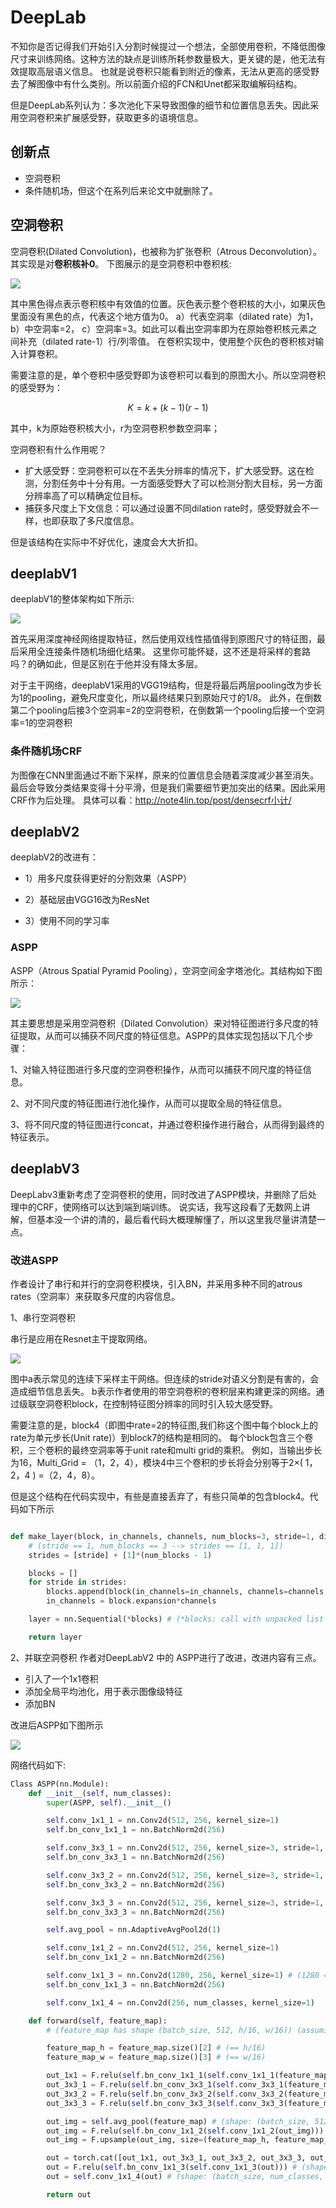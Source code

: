 # DeepLab

不知你是否记得我们开始引入分割时候提过一个想法，全部使用卷积，不降低图像尺寸来训练网络。这种方法的缺点是训练所耗参数量极大，更关键的是，他无法有效提取高层语义信息。
也就是说卷积只能看到附近的像素，无法从更高的感受野去了解图像中有什么类别。所以前面介绍的FCN和Unet都采取编解码结构。

但是DeepLab系列认为：多次池化下采导致图像的细节和位置信息丢失。因此采用空洞卷积来扩展感受野，获取更多的语境信息。


## 创新点
- 空洞卷积
- 条件随机场，但这个在系列后来论文中就删除了。

## 空洞卷积

空洞卷积(Dilated Convolution)，也被称为扩张卷积（Atrous Deconvolution）。其实现是对**卷积核补0**。
下图展示的是空洞卷积中卷积核:

![](../img/04/04/dilatedConvKernel.png)

其中黑色得点表示卷积核中有效值的位置。灰色表示整个卷积核的大小，如果灰色里面没有黑色的点，代表这个地方值为0。
a）代表空洞率（dilated rate）为1，b）中空洞率=2， c）空洞率=3。如此可以看出空洞率即为在原始卷积核元素之间补充（dilated rate-1）行/列零值。
在卷积实现中，使用整个灰色的卷积核对输入计算卷积。

需要注意的是，单个卷积中感受野即为该卷积可以看到的原图大小。所以空洞卷积的感受野为：

$$ K=k+(k-1)(r-1) $$ 

其中，k为原始卷积核大小，r为空洞卷积参数空洞率；

空洞卷积有什么作用呢？

- 扩大感受野：空洞卷积可以在不丢失分辨率的情况下，扩大感受野。这在检测，分割任务中十分有用。一方面感受野大了可以检测分割大目标，另一方面分辨率高了可以精确定位目标。
- 捕获多尺度上下文信息：可以通过设置不同dilation rate时，感受野就会不一样，也即获取了多尺度信息。

但是该结构在实际中不好优化，速度会大大折扣。

## deeplabV1

deeplabV1的整体架构如下所示:

![](../img/04/04/deeplabV1.jpg)

首先采用深度神经网络提取特征，然后使用双线性插值得到原图尺寸的特征图，最后采用全连接条件随机场细化结果。
这里你可能怀疑，这不还是将采样的套路吗？的确如此，但是区别在于他并没有降太多层。

对于主干网络，deeplabV1采用的VGG19结构，但是将最后两层pooling改为步长为1的pooling，避免尺度变化，所以最终结果只到原始尺寸的1/8。
此外，在倒数第二个pooling后接3个空洞率=2的空洞卷积，在倒数第一个pooling后接一个空洞率=1的空洞卷积

### 条件随机场CRF
为图像在CNN里面通过不断下采样，原来的位置信息会随着深度减少甚至消失。最后会导致分类结果变得十分平滑，但是我们需要细节更加突出的结果。因此采用CRF作为后处理。
具体可以看：http://note4lin.top/post/densecrf小计/


## deeplabV2

deeplabV2的改进有：

- 1）用多尺度获得更好的分割效果（ASPP）

- 2）基础层由VGG16改为ResNet

- 3）使用不同的学习率

### ASPP

ASPP（Atrous Spatial Pyramid Pooling），空洞空间金字塔池化。其结构如下图所示：

![](../img/04/04/ASPPv2.png)

其主要思想是采用空洞卷积（Dilated Convolution）来对特征图进行多尺度的特征提取，从而可以捕获不同尺度的特征信息。ASPP的具体实现包括以下几个步骤：

1、对输入特征图进行多尺度的空洞卷积操作，从而可以捕获不同尺度的特征信息。

2、对不同尺度的特征图进行池化操作，从而可以提取全局的特征信息。

3、将不同尺度的特征图进行concat，并通过卷积操作进行融合，从而得到最终的特征表示。

## deeplabV3

DeepLabv3重新考虑了空洞卷积的使用，同时改进了ASPP模块，并删除了后处理中的CRF，使网络可以达到端到端训练。
说实话，我写这段看了无数网上讲解，但基本没一个讲的清的，最后看代码大概理解懂了，所以这里我尽量讲清楚一点。


### 改进ASPP

作者设计了串行和并行的空洞卷积模块，引入BN，并采用多种不同的atrous rates（空洞率）来获取多尺度的内容信息。

1、串行空洞卷积

串行是应用在Resnet主干提取网络。

![](../img/04/04/ASPPv3-chuan.png)

图中a表示常见的连续下采样主干网络。但连续的stride对语义分割是有害的，会造成细节信息丢失。
b表示作者使用的带空洞卷积的卷积层来构建更深的网络。通过级联空洞卷积block，在控制特征图分辨率的同时引入较大感受野。

需要注意的是，block4（即图中rate=2的特征图,我们称这个图中每个block上的rate为单元步长(Unit rate)）到block7的结构是相同的。
每个block包含三个卷积，三个卷积的最终空洞率等于unit rate和multi grid的乘积。
例如，当输出步长为16，Multi_Grid = （1，2，4），模块4中三个卷积的步长将会分别等于2×( 1，2，4 ) =（2，4，8）。

但是这个结构在代码实现中，有些是直接丢弃了，有些只简单的包含block4。代码如下所示

```python

def make_layer(block, in_channels, channels, num_blocks=3, stride=1, dilation=2):
    # (stride == 1, num_blocks == 3 --> strides == [1, 1, 1])
    strides = [stride] + [1]*(num_blocks - 1) 

    blocks = []
    for stride in strides:
        blocks.append(block(in_channels=in_channels, channels=channels, stride=stride, dilation=dilation))
        in_channels = block.expansion*channels

    layer = nn.Sequential(*blocks) # (*blocks: call with unpacked list entires as arguments)

    return layer

```


2、并联空洞卷积
作者对DeepLabV2 中的 ASPP进行了改进，改进内容有三点。
- 引入了一个1x1卷积
- 添加全局平均池化，用于表示图像级特征
- 添加BN

改进后ASPP如下图所示

![](../img/04/04/Atrous-Spatial-Pyramid-Pooling-Module-ASPP.png)

网络代码如下:
```python
Class ASPP(nn.Module):
    def __init__(self, num_classes):
        super(ASPP, self).__init__()

        self.conv_1x1_1 = nn.Conv2d(512, 256, kernel_size=1)
        self.bn_conv_1x1_1 = nn.BatchNorm2d(256)

        self.conv_3x3_1 = nn.Conv2d(512, 256, kernel_size=3, stride=1, padding=6, dilation=6)
        self.bn_conv_3x3_1 = nn.BatchNorm2d(256)

        self.conv_3x3_2 = nn.Conv2d(512, 256, kernel_size=3, stride=1, padding=12, dilation=12)
        self.bn_conv_3x3_2 = nn.BatchNorm2d(256)

        self.conv_3x3_3 = nn.Conv2d(512, 256, kernel_size=3, stride=1, padding=18, dilation=18)
        self.bn_conv_3x3_3 = nn.BatchNorm2d(256)

        self.avg_pool = nn.AdaptiveAvgPool2d(1)

        self.conv_1x1_2 = nn.Conv2d(512, 256, kernel_size=1)
        self.bn_conv_1x1_2 = nn.BatchNorm2d(256)

        self.conv_1x1_3 = nn.Conv2d(1280, 256, kernel_size=1) # (1280 = 5*256)
        self.bn_conv_1x1_3 = nn.BatchNorm2d(256)

        self.conv_1x1_4 = nn.Conv2d(256, num_classes, kernel_size=1)

    def forward(self, feature_map):
        # (feature_map has shape (batch_size, 512, h/16, w/16)) (assuming self.resnet is ResNet18_OS16 or ResNet34_OS16. If self.resnet instead is ResNet18_OS8 or ResNet34_OS8, it will be (batch_size, 512, h/8, w/8))

        feature_map_h = feature_map.size()[2] # (== h/16)
        feature_map_w = feature_map.size()[3] # (== w/16)

        out_1x1 = F.relu(self.bn_conv_1x1_1(self.conv_1x1_1(feature_map))) # (shape: (batch_size, 256, h/16, w/16))
        out_3x3_1 = F.relu(self.bn_conv_3x3_1(self.conv_3x3_1(feature_map))) # (shape: (batch_size, 256, h/16, w/16))
        out_3x3_2 = F.relu(self.bn_conv_3x3_2(self.conv_3x3_2(feature_map))) # (shape: (batch_size, 256, h/16, w/16))
        out_3x3_3 = F.relu(self.bn_conv_3x3_3(self.conv_3x3_3(feature_map))) # (shape: (batch_size, 256, h/16, w/16))

        out_img = self.avg_pool(feature_map) # (shape: (batch_size, 512, 1, 1))
        out_img = F.relu(self.bn_conv_1x1_2(self.conv_1x1_2(out_img))) # (shape: (batch_size, 256, 1, 1))
        out_img = F.upsample(out_img, size=(feature_map_h, feature_map_w), mode="bilinear") # (shape: (batch_size, 256, h/16, w/16))

        out = torch.cat([out_1x1, out_3x3_1, out_3x3_2, out_3x3_3, out_img], 1) # (shape: (batch_size, 1280, h/16, w/16))
        out = F.relu(self.bn_conv_1x1_3(self.conv_1x1_3(out))) # (shape: (batch_size, 256, h/16, w/16))
        out = self.conv_1x1_4(out) # (shape: (batch_size, num_classes, h/16, w/16))

        return out
```

